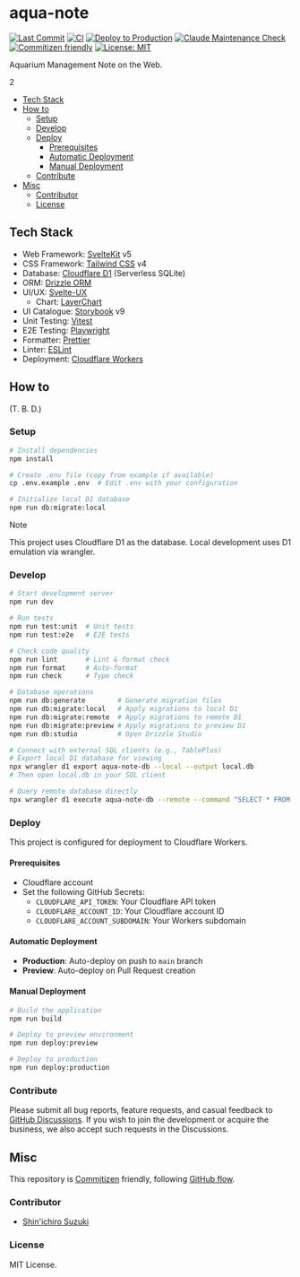 # aqua-note

<!-- Badges -->

[![Last Commit](https://img.shields.io/github/last-commit/shin-sforzando/aqua-note)](https://github.com/shin-sforzando/aqua-note/graphs/commit-activity)
[![CI](https://github.com/shin-sforzando/aqua-note/actions/workflows/ci.yml/badge.svg)](https://github.com/shin-sforzando/aqua-note/actions/workflows/ci.yml)
[![Deploy to Production](https://github.com/shin-sforzando/aqua-note/actions/workflows/deploy.yml/badge.svg)](https://github.com/shin-sforzando/aqua-note/actions/workflows/deploy.yml)
[![Claude Maintenance Check](https://github.com/shin-sforzando/aqua-note/actions/workflows/claude-maintenance-check.yml/badge.svg)](https://github.com/shin-sforzando/aqua-note/actions/workflows/claude-maintenance-check.yml)
[![Commitizen friendly](https://img.shields.io/badge/commitizen-friendly-brightgreen.svg)](http://commitizen.github.io/cz-cli/)
[![License: MIT](https://img.shields.io/badge/License-MIT-yellow.svg)](https://opensource.org/licenses/MIT)

<!-- Synopsis -->

Aquarium Management Note on the Web.

<!-- TOC -->2

- [Tech Stack](#tech-stack)
- [How to](#how-to)
  - [Setup](#setup)
  - [Develop](#develop)
  - [Deploy](#deploy)
    - [Prerequisites](#prerequisites)
    - [Automatic Deployment](#automatic-deployment)
    - [Manual Deployment](#manual-deployment)
  - [Contribute](#contribute)
- [Misc](#misc)
  - [Contributor](#contributor)
  - [License](#license)

## Tech Stack

- Web Framework: [SvelteKit](https://svelte.jp) v5
- CSS Framework: [Tailwind CSS](https://tailwindcss.com) v4
- Database: [Cloudflare D1](https://developers.cloudflare.com/d1/) (Serverless SQLite)
- ORM: [Drizzle ORM](https://orm.drizzle.team/)
- UI/UX: [Svelte-UX](https://svelte-ux.techniq.dev)
  - Chart: [LayerChart](https://www.layerchart.com)
- UI Catalogue: [Storybook](https://storybook.js.org) v9
- Unit Testing: [Vitest](https://vitest.dev)
- E2E Testing: [Playwright](https://playwright.dev)
- Formatter: [Prettier](https://prettier.io)
- Linter: [ESLint](https://eslint.org)
- Deployment: [Cloudflare Workers](https://workers.cloudflare.com/)

## How to

(T. B. D.)

### Setup

```bash
# Install dependencies
npm install

# Create .env file (copy from example if available)
cp .env.example .env  # Edit .env with your configuration

# Initialize local D1 database
npm run db:migrate:local
```

> [!NOTE]
> This project uses Cloudflare D1 as the database. Local development uses D1 emulation via wrangler.

### Develop

```bash
# Start development server
npm run dev

# Run tests
npm run test:unit  # Unit tests
npm run test:e2e   # E2E tests

# Check code quality
npm run lint       # Lint & format check
npm run format     # Auto-format
npm run check      # Type check

# Database operations
npm run db:generate        # Generate migration files
npm run db:migrate:local   # Apply migrations to local D1
npm run db:migrate:remote  # Apply migrations to remote D1
npm run db:migrate:preview # Apply migrations to preview D1
npm run db:studio          # Open Drizzle Studio

# Connect with external SQL clients (e.g., TablePlus)
# Export local D1 database for viewing
npx wrangler d1 export aqua-note-db --local --output local.db
# Then open local.db in your SQL client

# Query remote database directly
npx wrangler d1 execute aqua-note-db --remote --command "SELECT * FROM user"
```

### Deploy

This project is configured for deployment to Cloudflare Workers.

#### Prerequisites

- Cloudflare account
- Set the following GitHub Secrets:
  - `CLOUDFLARE_API_TOKEN`: Your Cloudflare API token
  - `CLOUDFLARE_ACCOUNT_ID`: Your Cloudflare account ID
  - `CLOUDFLARE_ACCOUNT_SUBDOMAIN`: Your Workers subdomain

#### Automatic Deployment

- **Production**: Auto-deploy on push to `main` branch
- **Preview**: Auto-deploy on Pull Request creation

#### Manual Deployment

```bash
# Build the application
npm run build

# Deploy to preview environment
npm run deploy:preview

# Deploy to production
npm run deploy:production
```

### Contribute

Please submit all bug reports, feature requests, and casual feedback to [GitHub Discussions](https://github.com/shin-sforzando/aqua-note/discussions).
If you wish to join the development or acquire the business, we also accept such requests in the Discussions.

## Misc

This repository is [Commitizen](https://commitizen.github.io/cz-cli/) friendly, following [GitHub flow](https://docs.github.com/en/get-started/quickstart/github-flow).

### Contributor

- [Shin'ichiro Suzuki](https://github.com/shin-sforzando)

### License

MIT License.
